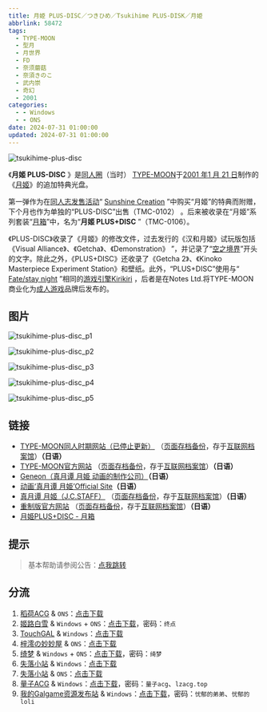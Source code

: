 ```yaml
---
title: 月姫 PLUS-DISC／つきひめ／Tsukihime PLUS-DISK／月姫
abbrlink: 58472
tags:
  - TYPE-MOON
  - 型月
  - 月世界
  - FD
  - 奈须蘑菇
  - 奈須きのこ
  - 武内崇
  - 奇幻
  - 2001
categories:
  - - Windows
  - - ONS
date: 2024-07-31 01:00:00
updated: 2024-07-31 01:00:00
---
```


![tsukihime-plus-disc](https://unpkg.com/galgame/img/tsukihime-plus-disc.webp)

《**月姬 PLUS-DISC** 》是[同人圈](https://ja.wikipedia.org/wiki/同人サークル)（当时） [TYPE-MOON](https://ja.wikipedia.org/wiki/TYPE-MOON)于[2001 年](https://ja.wikipedia.org/wiki/2001年)[1 月 21 日](https://ja.wikipedia.org/wiki/1月21日)制作的《[月姬](https://ja.wikipedia.org/wiki/月姫_(ゲーム))》的追加特典光盘。

<!-- more -->

第一弹作为在[同人志发售活动](https://ja.wikipedia.org/wiki/同人誌即売会)“ [Sunshine Creation](https://ja.wikipedia.org/wiki/サンシャインクリエイション) ”中购买“月姬”的特典而附赠，下个月也作为单独的“PLUS-DISC”出售（TMC-0102） 。后来被收录在“月姬”系列套装“[月箱](https://ja.wikipedia.org/wiki/月箱)”中，名为“**月姬 PLUS+DISC** ”（TMC-0106）。

《PLUS-DISC》收录了《月姬》的修改文件，过去发行的《汉和月姬》试玩版包括《Visual Alliance》、《Getcha》、《Demonstration》 ”，并记录了“[空之境界](https://ja.wikipedia.org/wiki/空の境界)”开头的文字。除此之外，《PLUS+DISC》还收录了《Getcha 2》、《Kinoko Masterpiece Experiment Station》和壁纸。此外，“PLUS+DISC”使用与“ [Fate/stay night](https://ja.wikipedia.org/wiki/Fate/stay_night) ”相同的[游戏引擎](https://ja.wikipedia.org/wiki/ゲームエンジン)[Kirikiri](https://ja.wikipedia.org/wiki/吉里吉里2) ，后者是在Notes Ltd.将TYPE-MOON商业化为[成人游戏](https://ja.wikipedia.org/wiki/アダルトゲーム)品牌后发布的。

## 图片

![tsukihime-plus-disc_p1](https://unpkg.com/galgame/img/tsukihime-plus-disc_p1.webp)

![tsukihime-plus-disc_p2](https://unpkg.com/galgame/img/tsukihime-plus-disc_p2.webp)

![tsukihime-plus-disc_p3](https://unpkg.com/galgame/img/tsukihime-plus-disc_p3.webp)

![tsukihime-plus-disc_p4](https://unpkg.com/galgame/img/tsukihime-plus-disc_p4.webp)

![tsukihime-plus-disc_p5](https://unpkg.com/galgame/img/tsukihime-plus-disc_p5.webp)

## 链接

- [TYPE-MOON同人时期网站（已停止更新）](http://www.typemoon.org/) （[页面存档备份](https://web.archive.org/web/20100304150149/http://www.typemoon.org/)，存于[互联网档案馆](https://zh.wikipedia.org/wiki/互联网档案馆)）**（日语）**
- [TYPE-MOON官方网站](http://www.typemoon.com/) （[页面存档备份](https://web.archive.org/web/20061121165221/http://www.typemoon.com/)，存于[互联网档案馆](https://zh.wikipedia.org/wiki/互联网档案馆)）**（日语）**
- [Geneon（真月谭 月姫 动画的制作公司）](https://web.archive.org/web/20090306081912/http://www.geneon-ent.co.jp/)**（日语）**
- [动画‘真月谭 月姫’Official Site](https://web.archive.org/web/20071211060931/http://www.geneon-ent.co.jp/rondorobe/anime/tsukihime/)**（日语）**
- [真月谭 月姬（J.C.STAFF）](http://www.jcstaff.co.jp/sho-sai/tsuki-shokai/tsuki-index.htm) （[页面存档备份](https://web.archive.org/web/20160227151939/http://www.jcstaff.co.jp/sho-sai/tsuki-shokai/tsuki-index.htm)，存于[互联网档案馆](https://zh.wikipedia.org/wiki/互联网档案馆)）**（日语）**
- [重制版官方网站](http://typemoon.com/products/tsukihime/) （[页面存档备份](https://web.archive.org/web/20211121095655/http://typemoon.com/products/tsukihime/)，存于[互联网档案馆](https://zh.wikipedia.org/wiki/互联网档案馆)）**（日语）**
- [月姫PLUS+DISC - 月箱](http://www.typemoon.org/box/plus2.html)

## 提示

> 基本帮助请参阅公告：[点我跳转](/p/announcement/)

## 分流

1. [稻荷ACG](https://amoebi.com/) & `ONS`：[点击下载](https://sakustar.me/art/624)
2. [姬路白雪](https://pan.jlbx.xyz/) & `Windows` + `ONS`：[点击下载](https://pan.jlbx.xyz/?s=%E6%9C%88%E5%A7%AC)，密码：`终点`
3. [TouchGAL](https://touchgal.net/) & `Windows`：[点击下载](https://pan.touchgal.net/s/gGndcL)
4. [梓澪の妙妙屋](https://zi0.cc/) & `ONS`：[点击下载](https://zi0.cc/d/%60%E3%80%90%E5%BD%92%20%E6%A1%A3%E3%80%91/%E3%80%90ONS%E5%90%88%E9%9B%86%E3%80%91/%5BTYPE-MOON%5D%E6%9C%88%E5%A7%AC%20PLUS%2BDISC.7z?sign=MaY16PcHLtFMCcIC2hulLNuAML5OHyVtd2f77xM9Aas=:0)
5. [绮梦](https://acgs.one/) & `Windows` + `ONS`：[点击下载](https://acgs.one/game/215.html)，密码：`绮梦`
6. [失落小站](https://www.shinnku.com/) & `Windows`：[点击下载](https://www.shinnku.com/api/download/0/win/%E6%9C%88%E5%A7%ACPLUS+DISC.7z)
7. [失落小站](https://www.shinnku.com/) & `ONS`：[点击下载](https://www.shinnku.com/api/download/0/ons/%E6%9C%88%E5%A7%ACPLUS-DISC.zip)
8. [量子ACG](https://lzacg.org/) & `Windows`：[点击下载](https://lzacg.org/6596)，密码：`量子acg`、`lzacg.top`
9. [我的Galgame资源发布站](https://www.ttloli.com/) & `Windows`：[点击下载](https://www.ttloli.com/yuejiplusdisc.html)，密码：`忧郁的弟弟`、`忧郁的loli`
